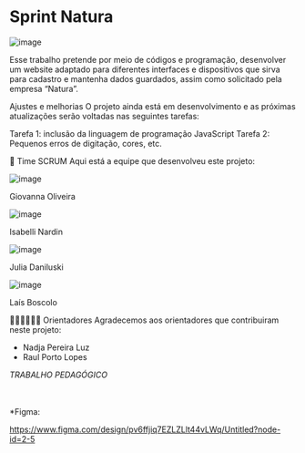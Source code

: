 # Sprint Natura

![image](https://github.com/user-attachments/assets/f5d88972-599e-4e55-8af3-255315803822)


Esse trabalho pretende por meio de códigos e programação, desenvolver um website adaptado para diferentes interfaces e dispositivos que sirva para cadastro e mantenha dados guardados, assim como solicitado pela empresa “Natura”. 


Ajustes e melhorias
O projeto ainda está em desenvolvimento e as próximas atualizações serão voltadas nas seguintes tarefas:

 Tarefa 1: inclusão da linguagem de programação JavaScript
 Tarefa 2: Pequenos erros de digitação, cores, etc.

 🤝 Time SCRUM
Aqui está a equipe que desenvolveu este projeto:

![image](https://github.com/user-attachments/assets/5ae087d0-af12-4bf8-a9b6-a5f6567513f6)

Giovanna Oliveira

![image](https://github.com/user-attachments/assets/4a6f2da5-b54d-4247-81fc-d8a36d809ecd)

Isabelli Nardin

![image](https://github.com/user-attachments/assets/1dbe1d56-57b6-4e6b-bf24-c63f2c9d6760)

Julia Daniluski 

![image](https://github.com/user-attachments/assets/c5b37384-a981-4c0b-870c-523ffe0292bb)

Laís Boscolo 


🧙🏽‍♂️👩🏻‍💻 Orientadores
Agradecemos aos orientadores que contribuiram neste projeto:


* Nadja Pereira Luz
* Raul Porto Lopes


*TRABALHO PEDAGÓGICO*

<br>
<br>
*Figma:

https://www.figma.com/design/pv6ffjiq7EZLZLlt44vLWq/Untitled?node-id=2-5
